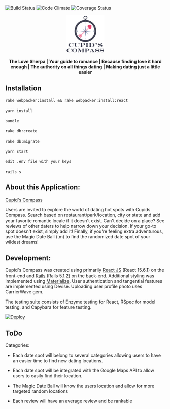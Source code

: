 ![Build Status](https://codeship.com/projects/e058a580-4d34-0135-028e-2a4961856651/status?branch=master)
![Code Climate](https://codeclimate.com/github/oscar6654/cupid-compass.png)
![Coverage Status](https://coveralls.io/repos/oscar6654/cupid-compass/badge.png)
<p align="center">
<img src="https://github.com/oscar6654/cupid-compass/blob/oscar6654-update-readme/app/assets/images/logo_small.png">
</p>
<p align="center">
<b>The Love Sherpa | Your guide to romance | Because finding love it hard enough | The authority on all things dating | Making dating just a little easier</b>
</p>

## Installation

```
rake webpacker:install && rake webpacker:install:react

yarn install

bundle

rake db:create

rake db:migrate

yarn start

edit .env file with your keys

rails s
```

## About this Application:

[Cupid's Compass](https://cupid-compass.herokuapp.com)

Users are invited to explore the world of dating hot spots with Cupids Compass. Search based on restaurant/park/location, city or state and add your favorite romantic locale if it doesn't exist. Can't decide on a place? See reviews of other daters to help narrow down your decision. If your go-to spot doesn't exist, simply add it! Finally, if you're feeling extra adventurous, use the Magic Date Ball (tm) to find the randomized date spot of your wildest dreams!

## Development:

Cupid's Compass was created using primarily [React JS](https://facebook.github.io/react/) (React 15.6.1) on the front-end and [Rails](http://rubyonrails.org/) (Rails 5.1.2) on the back-end. Additional styling was implemented using [Materialize](http://materializecss.com/). User authentication and tangential features are implemented using Devise. Uploading user profile photo uses CarrierWave gem.

The testing suite consists of Enzyme testing for React, RSpec for model testing, and Capybara for feature testing.

[![Deploy](https://www.herokucdn.com/deploy/button.svg)](https://heroku.com/deploy)
## ToDo

Categories:

* Each date spot will belong to several categories allowing users to have an easier time to find new dating locations.

* Each date spot will be integrated with the Google Maps API to allow users to easily find their location.

* The Magic Date Ball will know the users location and allow for more targeted random locations

* Each review will have an average review and be rankable
